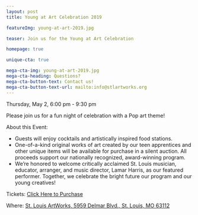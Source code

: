 ```yaml
---
layout: post
title: Young at Art Celebration 2019

featureImg: young-at-art-2019.jpg

teaser: Join us for the Young at Art Celebration

homepage: true

unique-cta: true

mega-cta-img: young-at-art-2019.jpg
mega-cta-heading: Questions?
mega-cta-button-text: Contact us!
mega-cta-button-text-url: mailto:info@stlartworks.org
---
```

Thursday, May 2, 6:00 pm - 9:30 pm

Please join us for a fun night of celebration with a Pop art theme!

About this Event:
- Guests will enjoy cocktails and artistically inspired food stations.
- One-of-a-kind original works of art created by our teen apprentices and other unique items will be available for purchase in a silent auction. All proceeds support our nationally recognized, award-winning program.
- We’re honored to welcome critically acclaimed St. Louis musician, educator, arranger, and music director, Lamar Harris, as our featured performer. Together, we celebrate the bright future our program and our young creatives!


Tickets: <a href="https://www.eventbrite.com/e/2019-young-at-art-registration-58807624187">Click Here to Purchase</a>

Where: <a href="https://www.google.com/maps/place/St.+Louis+ArtWorks/@38.655131,-90.2949377,17z/data=!3m1!4b1!4m5!3m4!1s0x87d8b4a4642d1825:0x58170a2e3ba600e1!8m2!3d38.655131!4d-90.292749">St. Louis ArtWorks, 5959 Delmar Blvd., St. Louis, MO 63112</a>